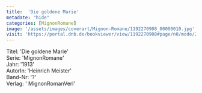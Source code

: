```yaml
---
title:  'Die goldene Marie'
metadate: "hide"
categories: [MignonRomane]
image: '/assets/images/coverart/Mignon-Romane/1192270908_00000010.jpg'
visit: 'https://portal.dnb.de/bookviewer/view/1192270908#page/n0/mode/2up'
---
```

Titel: 'Die goldene Marie' <br>
Serie: 'MignonRomane' <br>
Jahr: '1913' <br>
AutorIn: 'Heinrich Meister' <br>
Band-Nr: '?' <br>
Verlag: ' MignonRomanVerl'